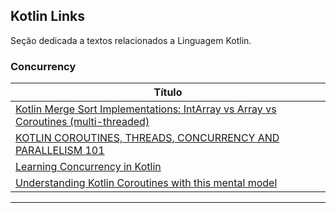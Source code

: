 ## Kotlin Links

Seção dedicada a textos relacionados a Linguagem Kotlin.


### Concurrency

|**Título** |
|---|
|[Kotlin Merge Sort Implementations: IntArray vs Array<Int> vs Coroutines (multi-threaded)]|
|[KOTLIN COROUTINES, THREADS, CONCURRENCY AND PARALLELISM 101]|
|[Learning Concurrency in Kotlin]|
|[Understanding Kotlin Coroutines with this mental model]|
------------


[Kotlin Merge Sort Implementations: IntArray vs Array<Int> vs Coroutines (multi-threaded)]: <https://gist.github.com/max333/01dc267dd62f713c152f1f16ffc6e2f6>
[KOTLIN COROUTINES, THREADS, CONCURRENCY AND PARALLELISM 101]: <https://www.strv.com/blog/kotlin-coroutines-engineering-android>
[Learning Concurrency in Kotlin]: <https://subscription.packtpub.com/book/application_development/9781788627160>
[Understanding Kotlin Coroutines with this mental model]: <https://www.lukaslechner.com/understanding-kotlin-coroutines-with-this-mental-model/>